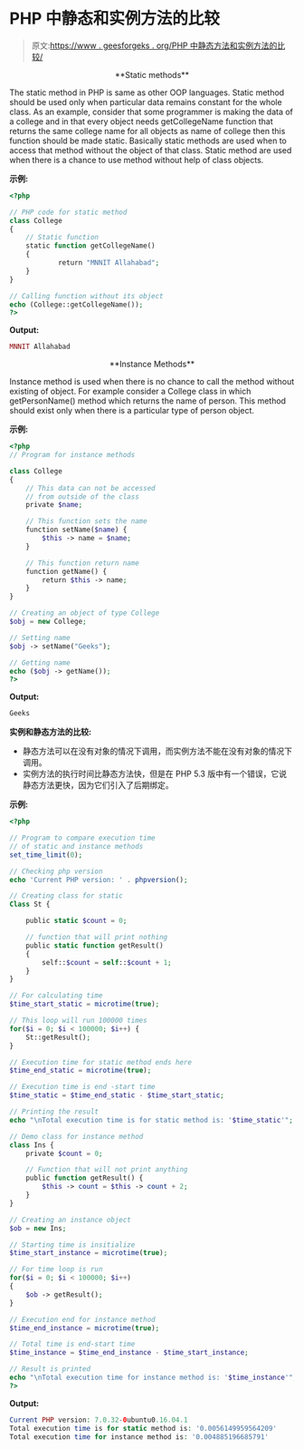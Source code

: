 # PHP 中静态和实例方法的比较

> 原文:[https://www . geesforgeks . org/PHP 中静态方法和实例方法的比较/](https://www.geeksforgeeks.org/comparison-between-static-and-instance-method-in-php/)

<center>**Static methods**</center>

The static method in PHP is same as other OOP languages. Static method should be used only when particular data remains constant for the whole class. As an example, consider that some programmer is making the data of a college and in that every object needs getCollegeName function that returns the same college name for all objects as name of college then this function should be made static. Basically static methods are used when to access that method without the object of that class. Static method are used when there is a chance to use method without help of class objects.

**示例:**

```php
<?php

// PHP code for static method 
class College
{
    // Static function
    static function getCollegeName()
    {
            return "MNNIT Allahabad";
    }
}

// Calling function without its object
echo (College::getCollegeName());
?>
```

**Output:**

```php
MNNIT Allahabad

```

<center>**Instance Methods**</center>

Instance method is used when there is no chance to call the method without existing of object. For example consider a College class in which getPersonName() method which returns the name of person. This method should exist only when there is a particular type of person object.

**示例:**

```php
<?php
// Program for instance methods

class College
{
    // This data can not be accessed
    // from outside of the class
    private $name;

    // This function sets the name
    function setName($name) {
        $this -> name = $name;
    }

    // This function return name
    function getName() {
        return $this -> name;
    }
}

// Creating an object of type College
$obj = new College;

// Setting name
$obj -> setName("Geeks");

// Getting name
echo ($obj -> getName());
?>
```

**Output:**

```php
Geeks

```

**实例和静态方法的比较:**

*   静态方法可以在没有对象的情况下调用，而实例方法不能在没有对象的情况下调用。
*   实例方法的执行时间比静态方法快，但是在 PHP 5.3 版中有一个错误，它说静态方法更快，因为它们引入了后期绑定。

**示例:**

```php
<?php

// Program to compare execution time 
// of static and instance methods
set_time_limit(0);

// Checking php version
echo 'Current PHP version: ' . phpversion();

// Creating class for static
Class St {

    public static $count = 0;

    // function that will print nothing
    public static function getResult()
    {
        self::$count = self::$count + 1;
    }
}

// For calculating time
$time_start_static = microtime(true);

// This loop will run 100000 times
for($i = 0; $i < 100000; $i++) {
    St::getResult();
}

// Execution time for static method ends here
$time_end_static = microtime(true);

// Execution time is end -start time
$time_static = $time_end_static - $time_start_static;

// Printing the result
echo "\nTotal execution time is for static method is: '$time_static'";

// Demo class for instance method
class Ins {
    private $count = 0;

    // Function that will not print anything
    public function getResult() {
        $this -> count = $this -> count + 2;
    }
}

// Creating an instance object
$ob = new Ins;

// Starting time is insitialize
$time_start_instance = microtime(true);

// For time loop is run
for($i = 0; $i < 100000; $i++)
{
    $ob -> getResult();
}

// Execution end for instance method
$time_end_instance = microtime(true);

// Total time is end-start time
$time_instance = $time_end_instance - $time_start_instance;

// Result is printed
echo "\nTotal execution time for instance method is: '$time_instance'";
?>
```

**Output:**

```php
Current PHP version: 7.0.32-0ubuntu0.16.04.1
Total execution time is for static method is: '0.0056149959564209'
Total execution time for instance method is: '0.004885196685791'

```